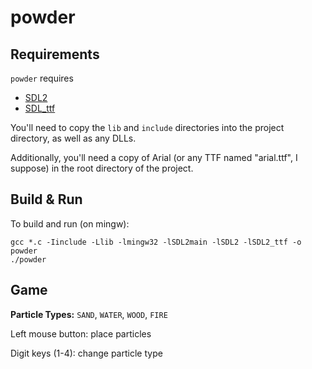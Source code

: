 # powder

## Requirements
`powder` requires
- [SDL2](https://github.com/libsdl-org/SDL/releases/tag/release-2.24.2)
- [SDL_ttf](https://github.com/libsdl-org/SDL_ttf/releases)

You'll need to copy the `lib` and `include` directories into the project directory, as well as any DLLs.

Additionally, you'll need a copy of Arial (or any TTF named "arial.ttf", I suppose) in the root directory of the project.

## Build & Run

To build and run (on mingw):
```
gcc *.c -Iinclude -Llib -lmingw32 -lSDL2main -lSDL2 -lSDL2_ttf -o powder
./powder
```

## Game

**Particle Types:** `SAND`, `WATER`, `WOOD`, `FIRE`

Left mouse button: place particles

Digit keys (1-4): change particle type